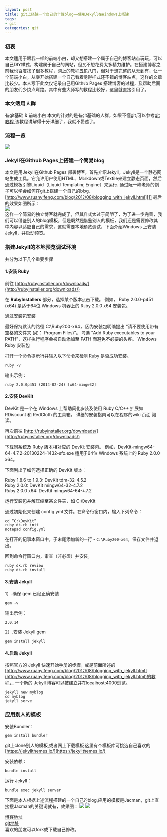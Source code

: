 ```yaml
---
layout: post
title: git上搭建一个自己的个性blog——使用Jekyll在Windows上搭建
tags:
- git
categories: git
---
```


### 初衷
本文适用于跟我一样的前端小白，却又想搭建一个属于自己的博客站点玩玩，可以自己DIY样式，构建属于自己的网站，但又不想花费太多精力维护。在搭建博客之前我也百度找了很多教程，网上的教程五花八门，但对于想完整的从无到有，让一个前端小白，从零开始搭建一个自己看着觉得样式还不错的博客站点，这样的文章比较少。本人写下此文仅记录自己用Github Pages 搭建博客的过程，及帮助后面的朋友们少绕点弯路。其中有些大师写的教程比较好，这里就直接引用了。

### 本文适用人群
有git基础 & 前端小白
本文的针对的是有git基础的人群，如果不懂git,可以参考[git教程](https://www.liaoxuefeng.com/wiki/0013739516305929606dd18361248578c67b8067c8c017b000/00137396287703354d8c6c01c904c7d9ff056ae23da865a000),该教程讲解得十分详细了，我就不赘述了。

### 流程一览

![](/assets/img/jekyll.svg)

### Jekyll在Github Pages上搭建一个简易blog
本文是用Jekyll在Github Pages 部署博客，首先介绍Jekyll。Jekyll是一个静态网站生成工具。它允许用户使用HTML、Markdown或Textile来建立静态页面，然后通过模板引擎Liquid（Liquid Templating Engine）来运行.
通过阮一峰老师的例子可以学会如何在git上搭建一个自己的blog.
[http://www.ruanyifeng.com/blog/2012/08/blogging_with_jekyll.html][1]
最后的效果如图所示：  
![][2]  
这样一个简易的独立博客就完成了，但其样式太过于简陋了，为了进一步完善，我们可以借鉴别人的blog模板，但是既然是借鉴别人的模板，我们还是需要修改其中内容以适应自己的需求，这就需要本地预览调试，下面介绍Windows 上安装 Jekyll，并启动预览。

### 搭建Jekyll的本地预览调试环境

共分为以下几个重要步骤

#### 1.安装 Ruby
前往 [http://rubyinstaller.org/downloads/](http://rubyinstaller.org/downloads/)

在 **RubyInstallers** 部分，选择某个版本点击下载。
例如， Ruby 2.0.0-p451 (x64) 是适于64位 Windows 机器上的 Ruby 2.0.0 x64 安装包。

通过安装包安装

最好保持默认的路径 C:\Ruby200-x64， 因为安装包明确提出 “请不要使用带有空格的文件夹 (如： Program Files)”。
勾选 “Add Ruby executables to your PATH”，这样执行程序会被自动添加至 PATH 而避免不必要的头疼。
Windows Ruby 安装包

打开一个命令提示行并输入以下命令来检测 Ruby 是否成功安装。

    ruby -v

输出示例：

    ruby 2.0.0p451 (2014-02-24) [x64-mingw32]

#### 2.安装 DevKit
DevKit 是一个在 Windows 上帮助简化安装及使用 Ruby C/C++ 扩展如 RDiscount 和 RedCloth 的工具箱。 详细的安装指南可以在程序的wiki 页面 阅读。

再次前往 [http://rubyinstaller.org/downloads/](http://rubyinstaller.org/downloads/)

下载同系统及 Ruby 版本相对应的 DevKit 安装包。 例如，DevKit-mingw64-64-4.7.2-20130224-1432-sfx.exe 适用于64位 Windows 系统上的 Ruby 2.0.0 x64。

下面列出了如何选择正确的 DevKit 版本：

Ruby 1.8.6 to 1.9.3: DevKit tdm-32-4.5.2  
Ruby 2.0.0: DevKit mingw64-32-4.7.2  
Ruby 2.0.0 x64: DevKit mingw64-64-4.7.2  

运行安装包并解压缩至某文件夹，如 C:\DevKit

通过初始化来创建 config.yml 文件。在命令行窗口内，输入下列命令：

    cd “C:\DevKit”
    ruby dk.rb init
    notepad config.yml

在打开的记事本窗口中，于末尾添加新的一行 - ```C:\Ruby200-x64```，保存文件并退出。

回到命令行窗口内，审查（非必须）并安装。

    ruby dk.rb review
    ruby dk.rb install

#### 3.安装 Jekyll
1）.确保 gem 已经正确安装

    gem -v

输出示例：

    2.0.14

2）.安装 Jekyll gem

    gem install jekyll

#### 4.启动 Jekyll
按照官方的 Jekyll 快速开始手册的步骤，或是前面所述的[http://www.ruanyifeng.com/blog/2012/08/blogging_with_jekyll.html](http://www.ruanyifeng.com/blog/2012/08/blogging_with_jekyll.html)的教程， 一个新的 Jekyll 博客可以被建立并在localhost:4000浏览。

    jekyll new myblog
    cd myblog
    jekyll serve

### 应用别人的模板
安装Bundler：

    gem install bundler

git上clone别人的模板,或者网上下载模板,这里有个模板库可挑选自己喜欢的[https://jekyllthemes.io/](https://jekyllthemes.io/)

安装依赖：

    bundle install

运行 Jekyll：

    bundle exec jekyll server

下面是本人根据上述流程搭建的一个自己的blog,应用的模板是Jacman，git上直接搜Jacman的关键词就有，效果图：
![](/assets/img/jekyll1.jpg)
![](/assets/img/jekyll2.jpg)  

[博客地址](https://mronion0603.github.io/myblog/)  
[git地址](https://github.com/mronion0603/myblog)  
喜欢的朋友可以fork或下载自己修改。

  [1]: http://www.ruanyifeng.com/blog/2012/08/blogging_with_jekyll.html
  [2]: http://image.beekka.com/blog/201208/bg2012082506.jpg